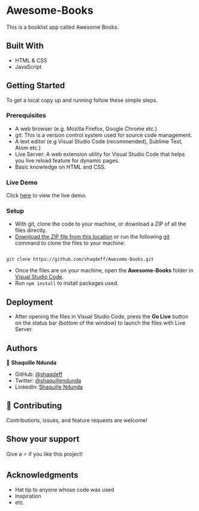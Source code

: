 # Awesome-Books

This is a booklist app called Awesome Books.

## Built With

- HTML & CSS
- JavaScript

## Getting Started

To get a local copy up and running follow these simple steps.

### Prerequisites

- A web browser (e.g. Mozilla Firefox, Google Chrome etc.)
- git: This is a version control system used for source code management.
- A text editor (e.g Visual Studio Code (recommended), Sublime Text, Atom etc.)
- Live Server: A web extension utility for Visual Studio Code that helps you live reload feature for dynamic pages.
- Basic knowledge on HTML and CSS.

### Live Demo
Click [here](https://shaqdeff.github.io/Awesome-Books/) to view the live demo.

### Setup

- With git, clone the code to your machine, or download a ZIP of all the files directly.
- [Download the ZIP file from this location](https://github.com/shaqdeff/Awesome-Books/archive/refs/heads/awesome-books.zip) or run the following [git](https://git-scm.com/) command to clone the files to your machine:

```

git clone https://github.com/shaqdeff/Awesome-Books.git

```

- Once the files are on your machine, open the **Awesome-Books** folder in [Visual Studio Code](https://code.visualstudio.com/download).
- Run ```npm install``` to install packages used.

## Deployment

- After opening the files in Visual Studio Code, press the **Go Live** button on the status bar (bottom of the window) to launch the files with Live Server.

## Authors

👤 **Shaquille Ndunda**

- GitHub: [@shaqdeff](https://github.com/shaqdeff)
- Twitter: [@shaquillendunda](https://twitter.com/shaquillendunda)
- LinkedIn: [Shaquille Ndunda](https://www.linkedin.com/in/shaquille-ndunda-b13a95107/)

## 🤝 Contributing

Contributions, issues, and feature requests are welcome!

## Show your support

Give a ⭐️ if you like this project!

## Acknowledgments

- Hat tip to anyone whose code was used
- Inspiration
- etc.
